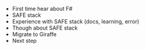 - First time hear about F#
- SAFE stack
- Experience with SAFE stack (docs, learning, error)
- Though about SAFE stack
- Migrate to Giraffe
- Next step
